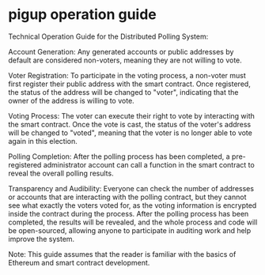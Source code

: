 # pigup  operation guide

Technical Operation Guide for the Distributed Polling System:

Account Generation: Any generated accounts or public addresses by default are considered non-voters, meaning they are not willing to vote.

Voter Registration: To participate in the voting process, a non-voter must first register their public address with the smart contract. Once registered, the status of the address will be changed to "voter", indicating that the owner of the address is willing to vote.

Voting Process: The voter can execute their right to vote by interacting with the smart contract. Once the vote is cast, the status of the voter's address will be changed to "voted", meaning that the voter is no longer able to vote again in this election.

Polling Completion: After the polling process has been completed, a pre-registered administrator account can call a function in the smart contract to reveal the overall polling results.

Transparency and Audibility: Everyone can check the number of addresses or accounts that are interacting with the polling contract, but they cannot see what exactly the voters voted for, as the voting information is encrypted inside the contract during the process. After the polling process has been completed, the results will be revealed, and the whole process and code will be open-sourced, allowing anyone to participate in auditing work and help improve the system.

Note: This guide assumes that the reader is familiar with the basics of Ethereum and smart contract development.
